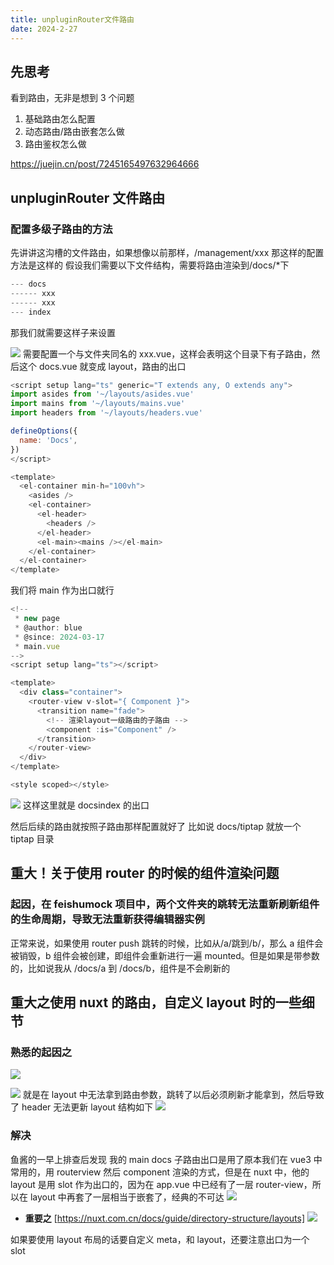 ```yaml
---
title: unpluginRouter文件路由
date: 2024-2-27
---
```


## 先思考

看到路由，无非是想到 3 个问题

1. 基础路由怎么配置
2. 动态路由/路由嵌套怎么做
3. 路由鉴权怎么做

https://juejin.cn/post/7245165497632964666

## unpluginRouter 文件路由

### 配置多级子路由的方法

先讲讲这沟槽的文件路由，如果想像以前那样，/management/xxx 那这样的配置方法是这样的
假设我们需要以下文件结构，需要将路由渲染到/docs/\*下

```js
--- docs
------ xxx
------ xxx
--- index
```

那我们就需要这样子来设置

![](images/20240318213850.png)
需要配置一个与文件夹同名的 xxx.vue，这样会表明这个目录下有子路由，然后这个 docs.vue 就变成 layout，路由的出口

```js
<script setup lang="ts" generic="T extends any, O extends any">
import asides from '~/layouts/asides.vue'
import mains from '~/layouts/mains.vue'
import headers from '~/layouts/headers.vue'

defineOptions({
  name: 'Docs',
})
</script>

<template>
  <el-container min-h="100vh">
    <asides />
    <el-container>
      <el-header>
        <headers />
      </el-header>
      <el-main><mains /></el-main>
    </el-container>
  </el-container>
</template>
```

我们将 main 作为出口就行

```js
<!--
 * new page
 * @author: blue
 * @since: 2024-03-17
 * main.vue
-->
<script setup lang="ts"></script>

<template>
  <div class="container">
    <router-view v-slot="{ Component }">
      <transition name="fade">
        <!-- 渲染layout一级路由的子路由 -->
        <component :is="Component" />
      </transition>
    </router-view>
  </div>
</template>

<style scoped></style>

```

![](images/20240318214203.png)
这样这里就是 docsindex 的出口

然后后续的路由就按照子路由那样配置就好了
比如说 docs/tiptap 就放一个 tiptap 目录

## 重大！关于使用 router 的时候的组件渲染问题

### 起因，在 feishumock 项目中，两个文件夹的跳转无法重新刷新组件的生命周期，导致无法重新获得编辑器实例

正常来说，如果使用 router push 跳转的时候，比如从/a/跳到/b/，那么 a 组件会被销毁，b 组件会被创建，即组件会重新进行一遍 mounted。但是如果是带参数的，比如说我从 /docs/a 到 /docs/b，组件是不会刷新的

## 重大之使用 nuxt 的路由，自定义 layout 时的一些细节

### 熟悉的起因之

![](images/20240328132518.png)

![](images/20240328132526.png)
就是在 layout 中无法拿到路由参数，跳转了以后必须刷新才能拿到，然后导致了 header 无法更新
layout 结构如下
![](images/20240328132629.png)

### 解决

鱼酱的一早上排查后发现
我的 main docs 子路由出口是用了原本我们在 vue3 中常用的，用 routerview 然后 component 渲染的方式，但是在 nuxt 中，他的 layout 是用 slot 作为出口的，因为在 app.vue 中已经有了一层 router-view，所以在 layout 中再套了一层相当于嵌套了，经典的不可达
![](images/20240328132923.png)

- **重要之** [https://nuxt.com.cn/docs/guide/directory-structure/layouts]
  ![](images/20240328133014.png)

如果要使用 layout 布局的话要自定义 meta，和 layout，还要注意出口为一个 slot